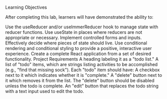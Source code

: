 Learning Objectives

After completing this lab, learners will have demonstrated the ability to:

Use the useReducer and/or useImmerReducer hook to manage state with reducer functions.
Use useState in places where reducers are not appropriate or necessary.
Implement controlled forms and inputs.
Effectively decide where pieces of state should live.
Use conditional rendering and conditional styling to provide a positive, interactive user experience.
Create a complete React application from a set of desired functionality.
Project Requirements
A heading labeling it as a "todo list."
A list of "todo" items, which are strings listing activities to be accomplished (e.g., "find that missing sock"). Each "todo" item should have:
A checkbox next to it which indicates whether it is "complete."
A "delete" button next to it which removes it from the list.
The "delete" button should be disabled unless the todo is complete.
An "edit" button that replaces the todo string with a text input used to edit the todo.
